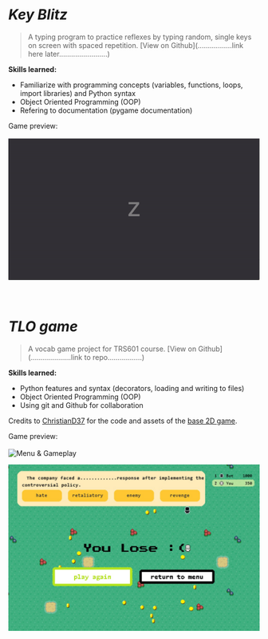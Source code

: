 # _Key Blitz_

> A typing program to practice reflexes by typing random, single keys on screen with spaced repetition. [View on Github](.................link here later........................)<br/>

**Skills learned:**
- Familiarize with programming concepts (variables, functions, loops, import libraries) and Python syntax
- Object Oriented Programming (OOP)
- Refering to documentation (pygame documentation)
  
Game preview:<br/><br/>
![Gameplay & Results](/assets/key_blitz/gameplay-results.gif)<br/>
<br/>
<br/>

# _TLO game_

> A vocab game project for TRS601 course. [View on Github](....................link to repo.................)<br/>

**Skills learned:**
- Python features and syntax (decorators, loading and writing to files)
- Object Oriented Programming (OOP)
- Using git and Github for collaboration

Credits to [ChristianD37](https://github.com/ChristianD37) for the code and assets of the [base 2D game](https://github.com/ChristianD37/YoutubeTutorials/tree/master/Game%20States).<br/>

Game preview:<br/><br/>
![Menu & Gameplay](/assets/TLO_game/menu-gameplay.gif)

![End Game](/assets/TLO_game/end.jpg)<br/>
